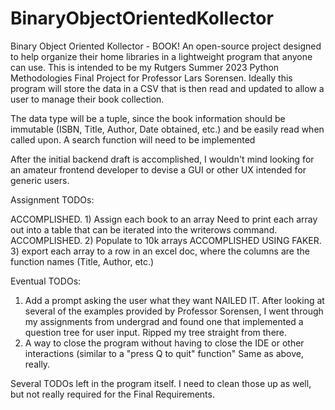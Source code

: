 # BinaryObjectOrientedKollector
Binary Object Oriented Kollector - BOOK! An open-source project designed to help organize their home libraries in a lightweight program that anyone can use.
This is intended to be my Rutgers Summer 2023 Python Methodologies Final Project for Professor Lars Sorensen.
Ideally this program will store the data in a CSV that is then read and updated to allow a user to manage their book collection.

The data type will be a tuple, since the book information should be immutable (ISBN, Title, Author, Date obtained, etc.) and be easily read when called upon.
A search function will need to be implemented


After the initial backend draft is accomplished, I wouldn't mind looking for an amateur frontend developer to devise a GUI or other UX intended for generic users.

Assignment TODOs:

ACCOMPLISHED. 1) Assign each book to an array
                    Need to print each array out into a table that can be iterated into the writerows command.
ACCOMPLISHED. 2) Populate to 10k arrays
ACCOMPLISHED USING FAKER. 3) export each array to a row in an excel doc, where the columns are the function names (Title, Author, etc.)


Eventual TODOs:
1) Add a prompt asking the user what they want
   NAILED IT. After looking at several of the examples provided by Professor Sorensen, I went through my assignments from undergrad and found one that implemented a question tree for user input.
     Ripped my tree straight from there.
3) A way to close the program without having to close the IDE or other interactions (similar to a "press Q to quit" function"
     Same as above, really.

Several TODOs left in the program itself. I need to clean those up as well, but not really required for the Final Requirements.
